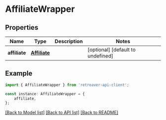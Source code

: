 # AffiliateWrapper


## Properties

Name | Type | Description | Notes
------------ | ------------- | ------------- | -------------
**affiliate** | [**Affiliate**](Affiliate.md) |  | [optional] [default to undefined]

## Example

```typescript
import { AffiliateWrapper } from 'retreaver-api-client';

const instance: AffiliateWrapper = {
    affiliate,
};
```

[[Back to Model list]](../README.md#documentation-for-models) [[Back to API list]](../README.md#documentation-for-api-endpoints) [[Back to README]](../README.md)
